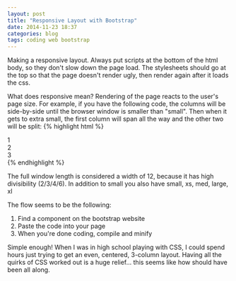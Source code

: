 ```yaml
---
layout: post
title: "Responsive Layout with Bootstrap"
date: 2014-11-23 18:37
categories: blog
tags: coding web bootstrap
---
```


Making a responsive layout. Always put scripts at the bottom of the html body, so they don't slow down the page load. The stylesheets should go at the top so that the page doesn't render ugly, then render again after it loads the css.

What does responsive mean? Rendering of the page reacts to the user's page size. For example, if you have the following code, the columns will be side-by-side until the browser window is smaller than "small". Then when it gets to extra small, the first column will span all the way and the other two will be split:
{% highlight html %}
<div class="col-sm-4 col-xs-12">1</div>
<div class="col-sm-4 col-xs-6">2</div>
<div class="col-sm-4 col-xs-6">3</div>
{% endhighlight %}

The full window length is considered a width of 12, because it has high divisibility (2/3/4/6). In addition to small you also have small, xs, med, large, xl

The flow seems to be the following:

1. Find a component on the bootstrap website
2. Paste the code into your page
3. When you're done coding, compile and minify

Simple enough! When I was in high school playing with CSS, I could spend hours just trying to get an even, centered, 3-column layout. Having all the quirks of CSS worked out is a huge relief... this seems like how should have been all along.

